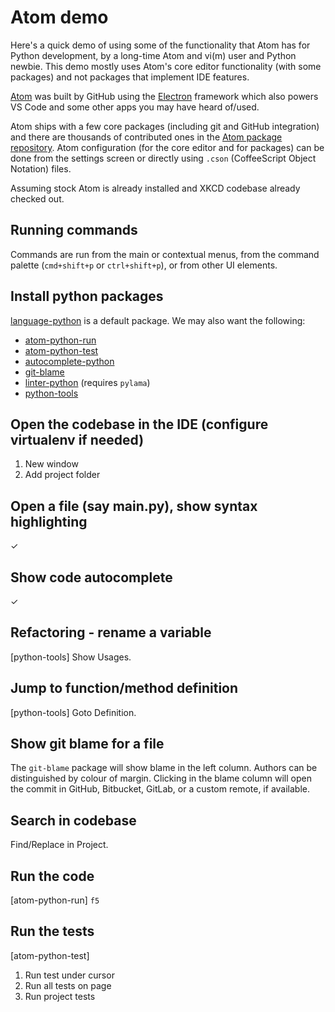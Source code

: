 # Atom demo

Here's a quick demo of using some of the functionality that Atom has for
Python development, by a long-time Atom and vi(m) user and Python newbie. This demo mostly uses Atom's core editor functionality (with some packages) and not packages that implement IDE features.

[Atom](https://atom.io/) was built by GitHub using the [Electron](https://electronjs.org/) framework which also powers VS Code and some other apps you may have heard of/used.

Atom ships with a few core packages (including git and GitHub integration) and there are thousands of contributed ones in the [Atom package repository](https://atom.io/packages). Atom configuration (for the core editor and for packages) can be done from the settings screen or directly using `.cson` (CoffeeScript Object Notation) files.

Assuming stock Atom is already installed and XKCD codebase already checked out.

## Running commands

Commands are run from the main or contextual menus, from the command palette (`cmd+shift+p` or `ctrl+shift+p`), or from other UI elements.

## Install python packages

[language-python](https://atom.io/packages/language-python) is a default package. We may also want the following:

* [atom-python-run](https://atom.io/packages/atom-python-run)
* [atom-python-test](https://atom.io/packages/atom-python-test)
* [autocomplete-python](https://atom.io/packages/autocomplete-python)
* [git-blame](https://atom.io/packages/git-blame)
* [linter-python](https://atom.io/packages/linter-python) (requires `pylama`)
* [python-tools](https://atom.io/packages/python-tools)

## Open the codebase in the IDE (configure virtualenv if needed)

1. New window
2. Add project folder

## Open a file (say main.py), show syntax highlighting

✓

## Show code autocomplete

✓

## Refactoring - rename a variable

[python-tools] Show Usages.

## Jump to function/method definition

[python-tools] Goto Definition.

## Show git blame for a file

The `git-blame` package will show blame in the left column. Authors can be distinguished by colour of margin. Clicking in the blame column will open the commit in GitHub, Bitbucket, GitLab, or a custom remote, if available.

## Search in codebase

Find/Replace in Project.

## Run the code

[atom-python-run] `f5`

## Run the tests

[atom-python-test]

1. Run test under cursor
2. Run all tests on page
3. Run project tests
